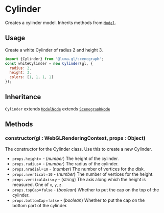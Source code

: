 # Cylinder

Creates a cylinder model. Inherits methods from [`Model`](/docs/api-reference/core/model.md).


## Usage

Create a white Cylinder of radius 2 and height 3.

```js
import {Cylinder} from '@luma.gl/scenegraph';
const whiteCylinder = new Cylinder(gl, {
  radius: 2,
  height: 3,
  colors: [1, 1, 1, 1]
});
```

## Inheritance

`Cylinder` extends [`ModelNode`](/docs/api-reference/scenegraph/model-node.md) extends [`ScenegraphNode`](/docs/api-reference/scenegraph/scenegraph-node.md)

## Methods

### constructor(gl : WebGLRenderingContext, props : Object)

The constructor for the Cylinder class. Use this to create a new Cylinder.

* `props.height`= - (*number*) The height of the cylinder.
* `props.radius`= - (*number*) The radius of the cylinder.
* `props.nradial`=`10` - (*number*) The number of vertices for the disk.
* `props.nvertical`=`10` - (*number*) The number of vertices for the height.
* `props.verticalAxis`=`y` - (*string*) The axis along which the height is measured. One of `x`, `y`, `z`.
* `props.topCap`=`false` - (*boolean*) Whether to put the cap on the top of the cylinder.
* `props.bottomCap`=`false` - (*boolean*) Whether to put the cap on the bottom
  part of the cylinder.
